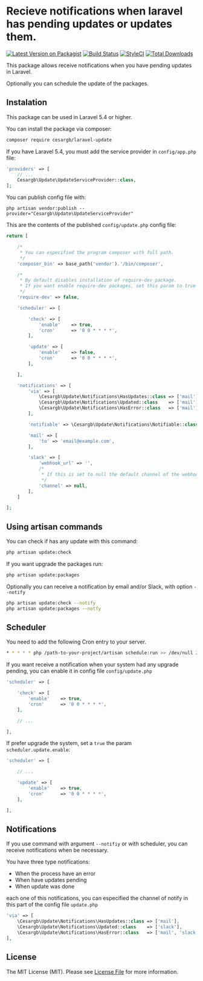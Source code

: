 # Recieve notifications when laravel has pending updates or updates them.

[![Latest Version on Packagist](https://img.shields.io/packagist/v/cesargb/laravel-update.svg?style=flat-square)](https://packagist.org/packages/cesargb/laravel-update)
[![Build Status](https://img.shields.io/travis/cesargb/laravel-update/master.svg?style=flat-square)](https://travis-ci.org/cesargb/laravel-update)
[![StyleCI](https://styleci.io/repos/42480275/shield)](https://styleci.io/repos/99483997)
[![Total Downloads](https://img.shields.io/packagist/dt/cesargb/laravel-update.svg?style=flat-square)](https://packagist.org/packages/cesargb/laravel-update)

This package allows receive notifications when you have pending updates in Laravel.

Optionally you can schedule the update of the packages.

## Instalation

This package can be used in Laravel 5.4 or higher.

You can install the package via composer:

```bash
composer require cesargb/laravel-update
```

If you have Laravel 5.4, you must add the service provider in `config/app.php` file:

```php
'providers' => [
    // ...
    Cesargb\Update\UpdateServiceProvider::class,
];
```

You can publish config file with:

```
php artisan vendor:publish --provider="Cesargb\Update\UpdateServiceProvider"
```
This are the contents of the published `config/update.php` config file:

```php
return [

    /*
     * You can especified the program composer with full path.
     */
    'composer_bin' => base_path('vendor').'/bin/composer',

    /*
     * By default disables installation of require-dev package.
     * If you want enable require-dev packages, set this param to true
     */
    'require-dev' => false,

    'scheduler' => [

        'check' => [
            'enable'    => true,
            'cron'      => '0 0 * * * *',
        ],

        'update' => [
            'enable'    => false,
            'cron'      => '0 0 * * * *',
        ],

    ],

    'notifications' => [
        'via' => [
            \Cesargb\Update\Notifications\HasUpdates::class => ['mail'],
            \Cesargb\Update\Notifications\Updated::class    => ['mail'],
            \Cesargb\Update\Notifications\HasError::class   => ['mail'],
        ],

        'notifiable' => \Cesargb\Update\Notifications\Notifiable::class,

        'mail' => [
            'to' => 'email@example.com',
        ],

        'slack' => [
            'webhook_url' => '',
            /*
             * If this is set to null the default channel of the webhook will be used.
             */
            'channel' => null,
        ],
    ]

];
```

## Using artisan commands

You can check if has any update with this command:

```bash
php artisan update:check
```

If you want upgrade the packages run:

```bash
php artisan update:packages
```

Optionally you can receive a notification by email and/or Slack, with option `--notify`

```bash
php artisan update:check --notify
php artisan update:packages --notfy
```

## Scheduler

You need to add the following Cron entry to your server.

```bash
* * * * * php /path-to-your-project/artisan schedule:run >> /dev/null 2>&1
```

If you want receive a notification when your system had any upgrade pending, you
can enable it in config file `config/update.php`

```php
'scheduler' => [

    'check' => [
        'enable'    => true,
        'cron'      => '0 0 * * * *',
    ],

    // ...

],
```

If prefer upgrade the system, set a `true` the param `scheduler.update.enable`:

```php
'scheduler' => [

    // ...

    'update' => [
        'enable'    => true,
        'cron'      => '0 0 * * * *',
    ],

],
```

## Notifications

If you use command with argument `--notifiy` or with scheduler, you can receive notifications when be necessary.

You have three type notifications:

* When the process have an error
* When have updates pending
* When update was done

each one of this notifications, you can especified the channel of notify in this
part of the config file `update.php`

```php
'via' => [
    \Cesargb\Update\Notifications\HasUpdates::class => ['mail'],
    \Cesargb\Update\Notifications\Updated::class    => ['slack'],
    \Cesargb\Update\Notifications\HasError::class   => ['mail', 'slack']
],
``` 

## License

The MIT License (MIT). Please see [License File](LICENSE.md) for more information.
